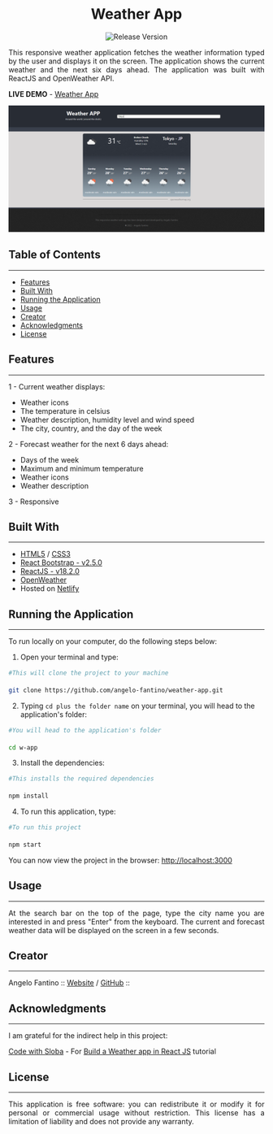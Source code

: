 <div align="center">

# **Weather App**

![Release Version](https://img.shields.io/badge/version-1.0.0-blue)

</div>

<p align="justify">
    This responsive weather application fetches the weather information typed by the user and displays it on the screen. The application shows the current weather and the next six days ahead. The application was built with ReactJS and OpenWeather API.
</p>

**LIVE DEMO** - [Weather App](https://triduum-weather-app.netlify.app/)

<div align="center">

![Weather App Screen](./src/images/screen-weather-app.png)

</div>

## **Table of Contents**

---

* [Features](#features)
* [Built With](#built-with)
* [Running the Application](#running-the-application)
* [Usage](#usage) 
* [Creator](#creator) 
* [Acknowledgments](#acknowledgments)
* [License](#license)

## **Features**

---

 1 - Current weather displays:
 - Weather icons
 - The temperature in celsius
 - Weather description, humidity level and wind speed 
 - The city, country, and the day of the week

2 - Forecast weather for the next 6 days ahead:
 - Days of the week
 - Maximum and minimum temperature
 - Weather icons
 - Weather description

 3 - Responsive

## **Built With**

---

- [HTML5](https://www.w3schools.com/html/) / [CSS3](https://www.w3schools.com/css/)
- [React Bootstrap - v2.5.0](https://react-bootstrap.netlify.app/) 
- [ReactJS - v18.2.0](https://reactjs.org/docs/getting-started.html) 
- [OpenWeather](https://openweathermap.org/) 
- Hosted on [Netlify](https://www.netlify.com/)

## **Running the Application**

---

<p align="justify">
    To run locally on your computer, do the following steps below:     
</p>

1. Open your terminal and type:

```bash
#This will clone the project to your machine

git clone https://github.com/angelo-fantino/weather-app.git
 ```

2. Typing `cd plus the folder name` on your terminal, you will head to the application's folder:

```bash
#You will head to the application's folder

cd w-app
```

3. Install the dependencies:

```bash
#This installs the required dependencies

npm install
```

4. To run this application, type:

```bash
#To run this project 

npm start
```
 
You can now view the project in the browser: [http://localhost:3000](http://localhost:3000)

## **Usage**

---

<p align="justify">
    At the search bar on the top of the page, type the city name you are interested in and press "Enter" from the keyboard. The current and forecast weather data will be displayed on the screen in a few seconds. 
</p>

## **Creator**

---

Angelo Fantino :: [Website](https://angelofantino.com) / [GitHub](https://github.com/angelo-fantino) ::

## **Acknowledgments**

---

I am grateful for the indirect help in this project:

[Code with Sloba](https://bobangajicsm.github.io/portfolio/) - For [Build a Weather app in React JS](https://www.youtube.com/watch?v=xBqEWbirtvA) tutorial

## **License**

---

<p align="justify">  
    This application is free software: you can redistribute it or modify it for personal or commercial usage without restriction. This license has a limitation of liability and does not provide any warranty.    
</p>

